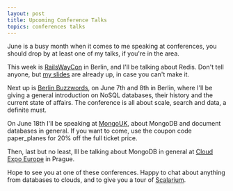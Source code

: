 ```yaml
---
layout: post
title: Upcoming Conference Talks
topics: conferences talks
---
```

June is a busy month when it comes to me speaking at conferences, you should drop by at least one of my talks, if you're
in the area.

This week is [RailsWayCon](http://www.railswaycon.de) in Berlin, and I'll be talking about Redis. Don't tell anyone, but
[my slides](http://redis-railswaycon2010.heroku.com/) are already up, in case you can't make it.

Next up is [Berlin Buzzwords](http://www.berlinbuzzwords.de), on June 7th and 8th in Berlin, where I'll be giving a
general introduction on NoSQL databases, their history and the current state of affairs. The conference is all about
scale, search and data, a definite must.

On June 18th I'll be speaking at [MongoUK](http://www.10gen.com/conferences/event_mongouk_18june10), about MongoDB and
document databases in general. If you want to come, use the coupon code paper\_planes for 20% off the full ticket price.

Then, last but no least, Ill be talking about MongoDB in general at [Cloud Expo Europe](http://www.cloudexpo-europe.com/) in Prague. 

Hope to see you at one of these conferences. Happy to chat about anything from databases to clouds, and to give you a
tour of [Scalarium](http://scalarium.com).
